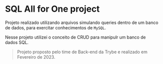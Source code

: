 # SQL All for One project

Projeto realizado utilizando arquivos simulando queries dentro de um banco de dados, para exercitar conhecimentos de <code>MySQL</code>.

Nesse projeto utilizei o conceito de CRUD para manipulr um banco de dados SQL.

> Projeto proposto pelo time de Back-end da Trybe e realizado em Fevereiro de 2023.
